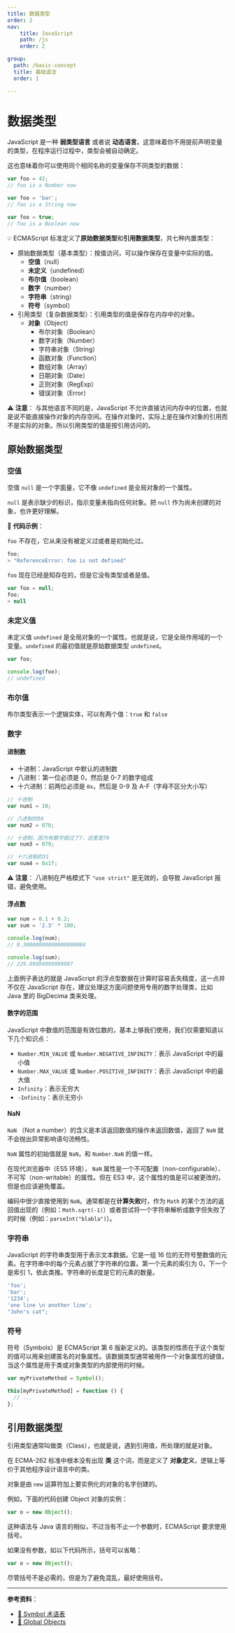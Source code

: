 ```yaml
---
title: 数据类型
order: 2
nav:
    title: JavaScript
    path: /js
    order: 2

group:
  path: /basic-concept
  title: 基础语法
  order: 1

---
```


# 数据类型

JavaScript 是一种 **弱类型语言** 或者说 **动态语言**。这意味着你不用提前声明变量的类型，在程序运行过程中，类型会被自动确定。

这也意味着你可以使用同个相同名称的变量保存不同类型的数据：

```js
var foo = 42;
// foo is a Number now

var foo = 'bar';
// foo is a String now

var foo = true;
// foo is a Boolean now
```

💡 ECMAScript 标准定义了**原始数据类型**和**引用数据类型**，共七种内置类型：

- 原始数据类型（基本类型）：按值访问，可以操作保存在变量中实际的值。
  - **空值**（null）
  - **未定义**（undefined）
  - **布尔值**（boolean）
  - **数字**（number）
  - **字符串**（string）
  - **符号**（symbol）
- 引用类型（复杂数据类型）：引用类型的值是保存在内存中的对象。
  - **对象**（Object）
    - 布尔对象（Boolean）
    - 数字对象（Number）
    - 字符串对象（String）
    - 函数对象（Function）
    - 数组对象（Array）
    - 日期对象（Date）
    - 正则对象（RegExp）
    - 错误对象（Error）

⚠️ **注意**： 与其他语言不同的是，JavaScript 不允许直接访问内存中的位置，也就是说不能直接操作对象的内存空间。在操作对象时，实际上是在操作对象的引用而不是实际的对象。所以引用类型的值是按引用访问的。

## 原始数据类型

### 空值

空值 `null` 是一个字面量，它不像 `undefined` 是全局对象的一个属性。

`null` 是表示缺少的标识，指示变量未指向任何对象。把 `null` 作为尚未创建的对象，也许更好理解。

🌰 **代码示例**：

`foo` 不存在，它从来没有被定义过或者是初始化过。

```js
foo;
> "ReferenceError: foo is not defined"
```

`foo` 现在已经是知存在的，但是它没有类型或者是值。

```js
var foo = null;
foo;
> null
```

### 未定义值

未定义值 `undefined` 是全局对象的一个属性。也就是说，它是全局作用域的一个变量。`undefined` 的最初值就是原始数据类型 `undefined`。

```js
var foo;

console.log(foo);
// undefined
```

### 布尔值

布尔类型表示一个逻辑实体，可以有两个值：`true` 和 `false`

### 数字

#### 进制数

- 十进制：JavaScript 中默认的进制数
- 八进制：第一位必须是 0，然后是 0-7 的数字组成
- 十六进制：前两位必须是 `0x`，然后是 0-9 及 A-F（字母不区分大小写）

```js
// 十进制
var num1 = 10;

// 八进制的56
var num2 = 070;

// 十进制，因为有数字超过了7，这里是79
var num3 = 079;

// 十六进制的31
var num4 = 0x1f;
```

⚠️ **注意**： 八进制在严格模式下 `"use strict"` 是无效的，会导致 JavaScript 报错，避免使用。

#### 浮点数

```js
var num = 0.1 + 0.2;
var sum = '2.3' * 100;

console.log(num);
// 0.30000000000000000004

console.log(sum);
// 229.99999999999997
```

上面例子表达的就是 JavaScript 的浮点型数据在计算时容易丢失精度，这一点并不仅在 JavaScript 存在，建议处理这方面问题使用专用的数字处理类，比如 Java 里的 BigDecima 类来处理。

#### 数字的范围

JavaScript 中数值的范围是有效位数的，基本上够我们使用，我们仅需要知道以下几个知识点：

- `Number.MIN_VALUE` 或 `Number.NEGATIVE_INFINITY`：表示 JavaScript 中的最小值
- `Number.MAX_VALUE` 或 `Number.POSITIVE_INFINITY`：表示 JavaScript 中的最大值
- `Infinity`：表示无穷大
- `-Infinity`：表示无穷小

#### NaN

`NaN` （Not a number）的含义是本该返回数值的操作未返回数值，返回了 `NaN` 就不会抛出异常影响语句流畅性。

`NaN` 属性的初始值就是 `NaN`，和 `Number.NaN` 的值一样。

在现代浏览器中（ES5 环境）， `NaN` 属性是一个不可配置（non-configurable）、不可写（non-writable）的属性。但在 ES3 中，这个属性的值是可以被更改的，但是也应该避免覆盖。

编码中很少直接使用到 `NaN`。通常都是在**计算失败**时，作为 `Math` 的某个方法的返回值出现的（例如：`Math.sqrt(-1)`）或者尝试将一个字符串解析成数字但失败了的时候（例如：`parseInt("blabla")`）。

### 字符串

JavaScript 的字符串类型用于表示文本数据。它是一组 16 位的无符号整数值的元素。在字符串中的每个元素占据了字符串的位置。第一个元素的索引为 0，下一个是索引 1，依此类推。字符串的长度是它的元素的数量。

```js
'foo';
'bar';
'1234';
'one line \n another line';
"John's cat";
```

### 符号

符号（Symbols）是 ECMAScript 第 6 版新定义的。该类型的性质在于这个类型的值可以用来创建匿名的对象属性。该数据类型通常被用作一个对象属性的键值，当这个属性是用于类或对象类型的内部使用的时候。

```js
var myPrivateMethod = Symbol();

this[myPrivateMethod] = function () {
  // ...
};
```

## 引用数据类型

引用类型通常叫做类（Class），也就是说，遇到引用值，所处理的就是对象。

在 ECMA-262 标准中根本没有出现 **类** 这个词，而是定义了 **对象定义**，逻辑上等价于其他程序设计语言中的类。

对象是由 `new` 运算符加上要实例化的对象的名字创建的。

例如，下面的代码创建 Object 对象的实例：

```js
var o = new Object();
```

这种语法与 Java 语言的相似，不过当有不止一个参数时，ECMAScript 要求使用括号。

如果没有参数，如以下代码所示，括号可以省略：

```js
var o = new Object();
```

尽管括号不是必需的，但是为了避免混乱，最好使用括号。

---

**参考资料**：

- [📖 Symbol 术语表](https://developer.mozilla.org/zh-CN/docs/Glossary/Symbol)
- [📖 Global Objects](https://developer.mozilla.org/zh-CN/docs/Web/JavaScript/Reference/Global_Objects)
